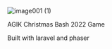 ![image001 (1)](https://user-images.githubusercontent.com/109772511/207798439-0352548a-0957-4119-8f72-11d55b89723d.gif)

AGIK Christmas Bash 2022 Game

Built with laravel and phaser

